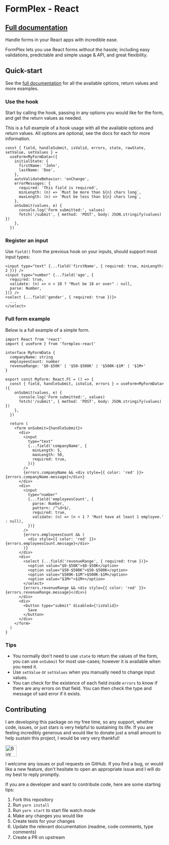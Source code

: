 # FormPlex - React

<h2><a href="https://chenasraf.github.io/formplex-react/">Full documentation</a></h2>

Handle forms in your React apps with incredible ease.

FormPlex lets you use React forms without the hassle; including easy validations, predictable and
simple usage & API, and great flexibility.

## Quick-start

See the [full documentation](https://chenasraf.github.io/formplex-react/) for all the available
options, return values and more examples.

### Use the hook

Start by calling the hook, passing in any options you would like for the form, and get the return
values as needed.

This is a full example of a hook usage with all the available options and return values. All options
are optional, see the docs for each for more information.

```tsx
const { field, handleSubmit, isValid, errors, state, rawState, setValue, setValues } =
  useForm<MyFormData>({
    initialState: {
      firstName: 'John',
      lastName: 'Doe',
    },
    autoValidateBehavior: 'onChange',
    errorMessages: {
      required: 'This field is required',
      minLength: (n) => `Must be more than ${n} chars long`,
      maxLength: (n) => `Must be less than ${n} chars long`,
    },
    onSubmit(values, e) {
      console.log('Form submitted:', values)
      fetch('/submit', { method: 'POST', body: JSON.stringify(values) })
    },
  })
```

### Register an input

Use `field()` from the previous hook on your inputs, should support most input types:

```tsx
<input type="text" {...field('firstName', { required: true, minLength: 2 })} />
<input type="number" {...field('age', {
  required: true,
  validate: (n) => n < 18 ? "Must be 18 or over" : null,
  parse: Number,
})} />
<select {...field('gender', { required: true })}>
  ...
</select>
```

### Full form example

Below is a full example of a simple form.

```tsx
import React from 'react'
import { useForm } from 'formplex-react'

interface MyFormData {
  companyName: string
  employeesCount: number
  revenueRange: '$0-$50K' | '$50-$500K' | '$500K-$1M' | '$1M+'
}

export const MyForm: React.FC = () => {
  const { field, handleSubmit, isValid, errors } = useForm<MyFormData>({
    onSubmit(values, e) {
      console.log('Form submitted:', values)
      fetch('/submit', { method: 'POST', body: JSON.stringify(values) })
    },
  })

  return (
    <form onSubmit={handleSubmit}>
      <div>
        <input
          type="text"
          {...field('companyName', {
            minLength: 5,
            maxLength: 50,
            required: true,
          })}
        />
        {errors.companyName && <div style={{ color: 'red' }}>{errors.companyName.message}</div>}
      </div>
      <div>
        <input
          type="number"
          {...field('employeesCount', {
            parse: Number,
            pattern: /^\d+$/,
            required: true,
            validate: (n) => (n < 1 ? 'Must have at least 1 employee.' : null),
          })}
        />
        {errors.employeesCount && (
          <div style={{ color: 'red' }}>{errors.employeesCount.message}</div>
        )}
      </div>
      <div>
        <select {...field('revenueRange', { required: true })}>
          <option value="$0-$50K">$0-$50K</option>
          <option value="$50-$500K">$50-$500K</option>
          <option value="$500K-$1M">$500K-$1M</option>
          <option value="$1M+">$1M+</option>
        </select>
        {errors.revenueRange && <div style={{ color: 'red' }}>{errors.revenueRange.message}</div>}
      </div>
      <div>
        <button type="submit" disabled={!isValid}>
          Save
        </button>
      </div>
    </form>
  )
}
```

### Tips

- You normally don't need to use `state` to return the values of the form, you can use `onSubmit`
  for most use-cases; however it is available when you need it.
- Use `setValue` or `setValues` when you manually need to change input values.
- You can check for the existence of each field inside `errors` to know if there are any errors on
  that field. You can then check the type and message of said error if it exists.

## Contributing

I am developing this package on my free time, so any support, whether code, issues, or just stars is
very helpful to sustaining its life. If you are feeling incredibly generous and would like to donate
just a small amount to help sustain this project, I would be very very thankful!

<a href='https://ko-fi.com/casraf' target='_blank'>
  <img height='36' style='border:0px;height:36px;'
    src='https://cdn.ko-fi.com/cdn/kofi1.png?v=3'
    alt='Buy Me a Coffee at ko-fi.com' />
</a>

I welcome any issues or pull requests on GitHub. If you find a bug, or would like a new feature,
don't hesitate to open an appropriate issue and I will do my best to reply promptly.

If you are a developer and want to contribute code, here are some starting tips:

1. Fork this repository
2. Run `yarn install`
3. Run `yarn start` to start file watch mode
4. Make any changes you would like
5. Create tests for your changes
6. Update the relevant documentation (readme, code comments, type comments)
7. Create a PR on upstream
